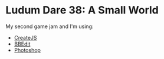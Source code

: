 # Ludum Dare 38: A Small World

My second game jam and I'm using:

* [CreateJS](http://www.createjs.com/)
* [BBEdit](http://www.barebones.com/products/bbedit/)
* [Photoshop](http://www.adobe.com/products/photoshop.html)

